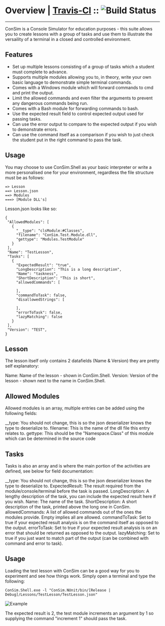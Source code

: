 # Overview | [Travis-CI](https://travis-ci.org/hazardfn/ConSim) :: ![Build Status](https://travis-ci.org/hazardfn/ConSim.svg)
--------
ConSim is a Console Simulator for education purposes - this suite allows you to create lessons with a group of tasks and use them
to illustrate the versaility of a terminal in a closed and controlled environment.

Features
--------
 * Set up multiple lessons consisting of a group of tasks which a student must complete to advance.
 * Supports multiple modules allowing you to, in theory, write your own basic language to demonstrate simple terminal commands.
 * Comes with a Windows module which will forward commands to cmd and print the output.
 * Limit the allowed commands and even filter the arguments to prevent any dangerous commands being run.
 * Comes with a Bash module for forwarding commands to bash.
 * Use the expected result field to control expected output used for passing tasks.
 * Can use the error output to compare to the expected output if you wish to demonstrate errors.
 * Can use the command itself as a comparison if you wish to just check the student put in the right command to pass the task.

 Usage
 --------
 You may choose to use ConSim.Shell as your basic interpreter or write a more personalised one for your environment, regardless
 the file structure must be as follows:

 ```
 => Lesson
 ==> Lesson.json
 ==> Modules
 ===> [Module DLL's]
 ```

 Lesson.json looks like so:

 ```
 {
  "AllowedModules": [
    {
      "__type": "clsModule:#Classes",
      "filename": "ConSim.Test.Module.dll",
      "gettype": "Modules.TestModule"
    }
  ],
  "Name": "TestLesson",
  "Tasks": [
    {
      "ExpectedResult": "true",
      "LongDescription": "This is a long description",
      "Name": "taskness",
      "ShortDescription": "This is short",
      "allowedCommands": [
    
      ],
      "commandToTask": false,
      "disallowedStrings": [
    
      ],
      "errorToTask": false,
      "lazyMatching": false
    }
  ],
  "Version": "TEST",
}
 ```

 Lesson
 -------------
 The lesson itself only contains 2 datafields (Name & Version) they are pretty self explanatory:

 Name: Name of the lesson - shown in ConSim.Shell.
 Version: Version of the lesson - shown next to the name in ConSim.Shell.


 Allowed Modules
 -------------
 Allowed modules is an array, multiple entries can be added using the following fields:

 __type: You should not change, this is so the json deserializer knows the type to deserialize to.
 filename: This is the name of the dll file this entry relates to.
 gettype: This should be the "Namespace.Class" of this module which can be determined in the source code


 Tasks
 -------------
 Tasks is also an array and is where the main portion of the activities are defined, see below for field documentation:

 __type: You should not change, this is so the json deserializer knows the type to deserialize to.
 ExpectedResult: The result required from the module/console/terminal before the task is passed.
 LongDescription: A lengthy description of the task, you can include the expected result here if you wish.
 Name: The name of the task.
 ShortDescription: A short description of the task, printed above the long one in ConSim.
 allowedCommands: A list of allowed commands out of the ones the modules provide. Empty implies all are allowed.
 commandToTask: Set to true if your expected result analysis is on the command itself as opposed to the output.
 errorToTask: Set to true if your expected result analysis is on an error that should be returned as opposed to the output.
 lazyMatching: Set to true if you just want to match part of the output (can be combined with command and error to task).

 Usage
 --------
 Loading the test lesson with ConSim can be a good way for you to experiment and see how things work. Simply open a terminal
 and type the following:

 ```
 ConSim.Shell.exe -l "ConSim.NUnit/bin/[Release | Debug]/Lessons/TestLesson/TestLesson.json"
 ```
 ![Example](http://imageshack.com/a/img673/3586/A1RBZ2.png)

 The expected result is 2, the test module increments an argument by 1 so supplying the command "increment 1" should pass the task.
